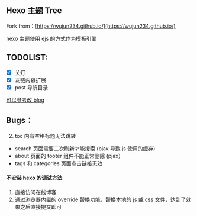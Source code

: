 ## Hexo 主题 Tree

Fork from：[https://wujun234.github.io/](https://wujun234.github.io/)

hexo 主题使用 ejs 的方式作为模板引擎

## TODOLIST:

-   [x] 关灯
-   [x] 友链内容扩展
-   [x] post 导航目录

[可以参考改 blog](https://siricee.github.io/hexo-theme-Chic/)

## Bugs：

2. toc 内有空格标题无法跳转

-   search 页面需要二次刷新才能搜索 (pjax 导致 js 使用的缓存)
-   about 页面的 footer 组件不能正常删除 (pjax）
-   tags 和 categories 页面点击链接无效

#### 不安装 hexo 的调试方法

1. 直接访问在线博客
2. 通过浏览器内置的 override 替换功能，替换本地的 js 或 css 文件，达到了效果之后直接提交即可
